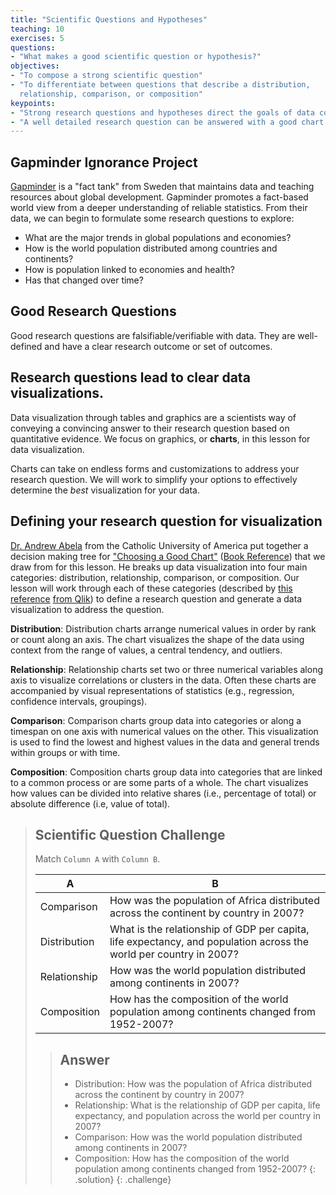```yaml
---
title: "Scientific Questions and Hypotheses"
teaching: 10
exercises: 5
questions:
- "What makes a good scientific question or hypothesis?"
objectives:
- "To compose a strong scientific question"
- "To differentiate between questions that describe a distribution,
  relationship, comparison, or composition"
keypoints:
- "Strong research questions and hypotheses direct the goals of data collection and analysis. They have clearly defined answers with deliberate investigation."
- "A well detailed research question can be answered with a good chart." 
---
```


## Gapminder Ignorance Project

[Gapminder][about-gapminder] is a "fact tank" from Sweden that maintains data and teaching resources about global development. Gapminder promotes a fact-based
world view from a deeper understanding of reliable statistics. From their data,
we can begin to formulate some research questions to explore:

* What are the major trends in global populations and economies?
* How is the world population distributed among countries and continents?
* How is population linked to economies and health?
* Has that changed over time?

## Good Research Questions

Good research questions are falsifiable/verifiable with data. They are well-defined and have a clear research outcome or set of outcomes.

## Research questions lead to clear data visualizations.

Data visualization through tables and graphics are a scientists way of conveying
a convincing answer to their research question based on quantitative evidence.
We focus on graphics, or __charts__, in this lesson for data visualization.

Charts can take on endless forms and customizations to address your research question. We will work to simplify your options to effectively determine the *best* visualization for your data.

## Defining your research question for visualization

[Dr. Andrew Abela][abela] from the Catholic University of America put together a
decision making tree for ["Choosing a Good Chart"][good-chart]
([Book Reference][cite]) that we draw from for this lesson. He breaks up data
visualization into four main categories: distribution, relationship, comparison,
or composition. Our lesson will work through each of these categories (described
by [this reference][chart-categories-view] [from Qlik][chart-categories-source]) 
to define a research question and generate a data visualization to address the
question.

__Distribution__: Distribution charts arrange numerical values in order by rank 
or count along an axis. The chart visualizes the shape of the data using context
from the range of values, a central tendency, and outliers.

__Relationship__: Relationship charts set two or three numerical variables along 
axis to visualize correlations or clusters in the data. Often these charts are
accompanied by visual representations of statistics (e.g., regression,
confidence intervals, groupings). 

__Comparison__: Comparison charts group data into categories or along a timespan
on one axis with numerical values on the other. This visualization is used to
find the lowest and highest values in the data and general trends within groups
or with time.

__Composition__: Composition charts group data into categories that are linked to a common process or are some parts of a whole. The chart visualizes how
values can be divided into relative shares (i.e.,  percentage of total) or
absolute difference (i.e, value  of total).

> ## Scientific Question Challenge
>
> Match `Column A` with `Column B`.
>
> A            | B
> ---          | ---
> Comparison   | How was the population of Africa distributed across the continent by country in 2007?
> Distribution | What is the relationship of GDP per capita, life expectancy, and population across the world per country in 2007?
> Relationship | How was the world population distributed among continents in 2007?
> Composition  | How has the composition of the world population among continents changed from 1952-2007?
>
> > ## Answer
> >
> > * Distribution: How was the population of Africa distributed across the
> >   continent by country in 2007?
> > * Relationship: What is the relationship of GDP per capita, life expectancy,
> >   and population across the world per country in 2007?
> > * Comparison: How was the world population distributed among continents in
> >   2007?
> > * Composition: How has the composition of the world population among
> >   continents changed from 1952-2007?
> {: .solution}
{: .challenge}

[about-gapminder]: https://www.gapminder.org/about-gapminder/
[abela]: http://business.cua.edu/faculty/abela.cfm
[good-chart]: http://extremepresentation.typepad.com/.shared/image.html?/photos/uncategorized/choosing_a_good_chart.jpg
[cite]: https://www.amazon.com/Advanced-Presentations-Design-Creating-Communication/dp/1118347919/ref=asap_bc?ie=UTF8
[chart-categories-view]: https://community.qlik.com/servlet/JiveServlet/previewBody/7816-102-2-10600/Choosing-A-GoodChart-Dissected-FINAL.pdf
[chart-categories-source]: https://community.qlik.com/docs/DOC-7816
